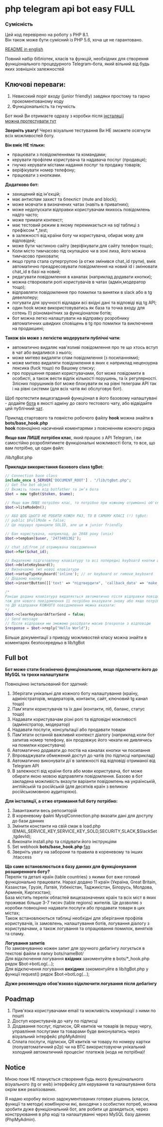 # php telegram api bot easy FULL

### Сумісність
Цей код перевірено на роботу з PHP 8.1.  
Він також може бути сумісний із PHP 5.6, хоча це не гарантовано.

[README in english](../docs/README.en.md)  

Повний набір бібліотек, класів та функцій, необхідних для створення функціонального процедурного Telegram-бота, який вільний від будь яких зовнішніх залежностей

## Ключові переваги: 
1. Невисокий поріг входу (junior friendly) завдяки простому та гарно прокоментованому коду
2. Функціональність та гнучкість

Бот який Ви отримаєте одразу з коробки після [інсталяції](../docs/README.ua.md#full-bot)  
[можна протестувати тут](https://t.me/TestHostingUa_bot)  

**Зверніть увагу!** Через візуальне тестування Ви НЕ зможете осягнути всіх можливостей боту.  

**Він вміє НЕ тільки:**
- працювати з повідомленнями та командами;  
- керувати профілем користувача та надавача послуг (продавця);  
- гнучко керувати містами надання послуг та продажу товарів;  
- веріфікувати номер телефону;  
- працювати з кнопками.  

**Додатково бот:**  
- захищений від ін'єкцій;  
- має антиспам захист та блекліст (mute and block);  
- може мовчати в визначених чатах (навіть в приватних);  
- може недопускати відправки користувачам якихось повідомлень надто часто;  
- може тримати контекст;  
- має тестовий режим в якому перемикається на sql таблиці з префіксом *_test;  
- в залежності від країни боту чи користувача, обирає мову для відповідей;  
- може бути частиною сайту (веріфікувати для сайту телефон тощо);  
- Коли місто тимчасово під окупацією чи в зоні лиха, його можна тимчасово приховати;  
- якщо група стала супергрупою (а отже змінився chat_id групи), вміє автоматично преадресовувати повідомлення на новий id і змінювати chat_id в базі на новий;  
- редагувати повідомлення в каналах (наприклад додавати кнопки);  
- можна створювати ролі користувачів в чатах (адмін,модератор тощо);  
- відправляти повідомлення про помилки та винятки в slack або в tg девелоперу;  
- логувати для зручності відладки всі вхідні дані та відповіді від tg API;  
- один hook може використовуватись як база та точка входу для сотень (!) різноманітних за функціоналом ботів;  
- бот можна легко налаштувати на відправку розробнику автоматичних швидких сповіщень в tg про помилки та виключення на продакшені;  

**Також він може з легкістю модерувати публічні чати:**
- автоматично видаляє нав'язливі повідомлення про те що хтось вступ в чат або видалився з нього;  
- може митево видаляти спам повідомлення (з посиланнями);  
- може митево видаляти повідомлення в яких є наприклад нецензурна лексика (fuck тощо) по Вашому списку;  
- про порушення правил користувачами, бот може повідомити в особисті, а також вести відлік кількості порушень, та їх регулярності. Злісних порушників бот може блокувати як на рівні телеграм API так і на рівні системи (для всіх чатів які обслуговує бот).

Щоб протестити вищезгаданий функціонал в його базовому налаштувані - додайте [бота](https://t.me/TestHostingUa_bot) в якості адміну до свого тестового чату, або відвідайте цей публічний [чат](https://t.me/chatForTestPhpBot).

Приклад стартового та повністю робочого файлу **hook** можна знайти в 
**bots/base_hook.php**  
**hook** повноцінно насичений коментарями з поясненням кожного рядка  

**Якщо вам ЛИШЕ потрібен клас**, який працює з API Telegram, і ви самостійно розроблятимете функціональні можливості бота, то все, що вам потрібно, це один файл:  

/lib/tgBot.php  

**Приклади використання базового class tgBot:**  
```php
// Connection base class
include_once $_SERVER['DOCUMENT_ROOT'] . "/lib/tgBot.php";
// Get the bot object
// Вкажіть токен від botfather та ім’я бота
$bot = new tgBot($token, $name);

// Якщо вам ЛИШЕ потрібен клас, то потрібно при кожному отриманні об'єкта активувати
$bot->liteModeOn();

// АБО ЩОБ ЦЬОГО НЕ РОБИТИ КОЖЕН РАЗ, ТО В САМОМУ КЛАСІ (!) tgBot:
// public $FullMode = false;
// Це порушує принципи SOLID, але це ж junior friendly

// Бан користувача, наприклад, до 2048 року (unix)
$bot->tempban($user, '2473401362');

// chat_id|from_id отримувача повідомлення
$bot->for($chat_id);

// Видаляємо підготовлену клавіатуру та всі попередні keyboard кнопки що відображаються користувачу
$bot->deleteKeyboard();
// Визначаємо тип нової клавіатури
$bot->setupTypeKeyboard('inline'); // or keyboard or remove_keyboard
// Додаємо кнопку
$bot->insertButton([['text' => "підтвердити", 'callback_data' => 'make_ok']]);

/* 
Раніше додана клавіатура видаляється автоматично після відправки повідомлення,
тож для нового повідомлення її потрібно вказувати знову або якщо потрібно зберегти клавіатуру, 
то ДО відправки КОЖНОГО повідомлення можна вказати: 
*/
$bot->clearKeyboardAfterSend = false;
// Send message
// Після відправки ми зможемо розібрати масив $response з відповідю
$response = $bot->reply("Hello World");
```

Більше документації з приводу можливостей класу можна знайти в коментарях безпосередньо в lib/tgBot  


## Full bot  
**Бот може стати безкінечно функціональним, якщо підключити його до MySQL та трохи налаштувати**  

Повноцінно інстальований бот здатний:
1. Зберігати унікальні для кожного боту налаштування (країну, адміністраторів, модераторів, контакти, сайт, ключовий tg канал тощо)
2. Пам'ятати користувачів та їх дані (контакти, піб, баланс, статус тощо)
3. Надавати користувачам різні ролі та відповідні можливості (адміністратор, модератор)
4. Надавати послуги, консультації або продавати товари
5. Пам'ятати останній важливий контекст діалогу (наприклад коли бот запитав номер телефону, він продовжує його чекати не дивлячись на помилки користувача)
6. Автоматично додавати до постів на каналах кнопки чи посилання
7. Впроваджувати обмежений доступ до чатів (по підписці наприклад)
8. Автоматично виконувати дії в залежності від відповіді отриманої від Telegram API  
9. В залежності від країни бота або мови користувача, бот може обирати якою мовою відправляти повідомлення. Базово в бот закладена можливість вказути варіанти повідомлень на українській, англійській та російській (для десятків країн з великою російськомовною аудиторією).  


**Для інсталяції, а отже отримання full боту потрібно:**  
1. Завантажити весь репозиторій
2. В кореневому файлі MysqlConnection.php вказати дані для доступу до бази данних
3. Змінити константи на свій смак в load.php (EMAIL,SERVICE_KEY,SERVICE_KEY_SOLD,SECURITY,SLACK,$SlackSet,tgdevId);
4. Виконати install.php та слідувати його інструкціям
5. Set webhook **bots/base_hook.php** [faq](../docs/setWebhook.ua.md)
6. Зверніть увагу на заборони та правила в кореневому та інших .htaccess

**Що саме встановлюється в базу данних для функціонування розширенного боту?**  
Перелік та деталі країн (table countries) з якими бот вже готовий функціонально працювати. Наразі додано 11 країн (Україна, Great Britain, Казахстан, Грузія, Латвія, Узбекістан, Таджикістан, Білорусь, Молдова, Арменія, Киргизстан);  
База містить перелік областей вищезазначених країн та всіх міст в яких проживає більше 3-7 тисяч (table regions) жителів. Це дозволяє з коробки повноцінно надавати послуги або продавати товари в цих містах;  
Також встановлюються таблиці необхідні для зберігання профілів користувачів, їх замовлень, налаштування ботів, логування діалогу з користувачами, а також логування та опрацювання помилок, винятків та спаму.  


**Логування запитів**  
По замовчуванню кожен запит для зручного дебагінгу логується в текстові файли в папку bots/nameBot/  
Для відключення логування **вхідних** закоментуйте в bots/*_hook.php рядок $bot->botLog(...);  
Для відключення логування **вихідних** закоментуйте в lib/tgBot.php у функції request() рядок $bot->botLog(...);  

**Дуже рекомендую обов'язково відключити логування після дебагінгу**  

## Poadmap 
1. Прив'язка користувачами email та можливість комунікації з ними по пошті
2. Доступ користувачів до чату по підписці
3. Додавання послуг, підписок, QR квитків чи товарів (в першу чергу, управління послугами та товарами буде виконуватись через візуальний інтерфейс phpMyAdmin)
4. Сплата послуги, підписки, QR квитків чи товару по номеру картки (полуавтоматичний p2p) чи на BTC використовуючи унікальний холодний автоматичний процесінг платежів (нода не потрібна)!

## Notice
Мною поки НЕ планується створення будь якого функціонального візуального (tg or web) інтерфейсу для керування та налаштування бота окрім вже реалізованих.  

Я надаю коробку якісно задокументованих готових рішеннь (класси, функції та методи) комбінуючи які,  виходячи з особистих потреб, можна зробити дуже функціональний бот, але робити це доведеться, через конструювання в php коді та налаштуванні через MySQL базу данних (PhpMyAdmin).  